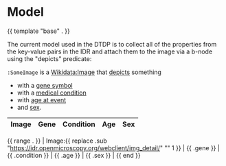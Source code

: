 # Model

{{ template "base" . }}

The current model used in the DTDP is to collect all of the
properties from the key-value pairs in the IDR and attach
them to the image via a b-node using the "depicts" predicate:

`:SomeImage` is a [Wikidata:Image](http://www.wikidata.org/entity/Q478798)
that [depicts](https://www.wikidata.org/wiki/Property:P180) something
 * with a [gene symbol](http://www.wikidata.org/prop/direct/P353)
 * with a [medical condition](http://www.wikidata.org/prop/direct/P1050)
 * with [age at event](http://www.wikidata.org/prop/direct/P3629)
 * and [sex](http://www.wikidata.org/prop/direct/P21).

| Image | Gene | Condition | Age | Sex |
| ----- | ---- | --------- | --- | --- |
{{ range . }}
| Image:{{ replace .sub "https://idr.openmicroscopy.org/webclient/img_detail/" "" 1 }} | {{ .gene }} | {{ .condition }} | {{ .age }} | {{ .sex }} |
{{ end }}

